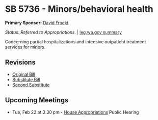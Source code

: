 # SB 5736 - Minors/behavioral health
**Primary Sponsor:** [David Frockt](/person/leg/david.frockt.md)

*Status: Referred to Appropriations.* | [leg.wa.gov summary](https://app.leg.wa.gov/billsummary?BillNumber=5736&Year=2021)

Concerning partial hospitalizations and intensive outpatient treatment services for minors.

## Revisions
* [Original Bill](1/)
* [Substitute Bill](S/)
* [Second Substitute](S2/)

## Upcoming Meetings
* Tue, Feb 22 at 3:30 pm - [House Appropriations](/house/2021-22/APP/) Public Hearing